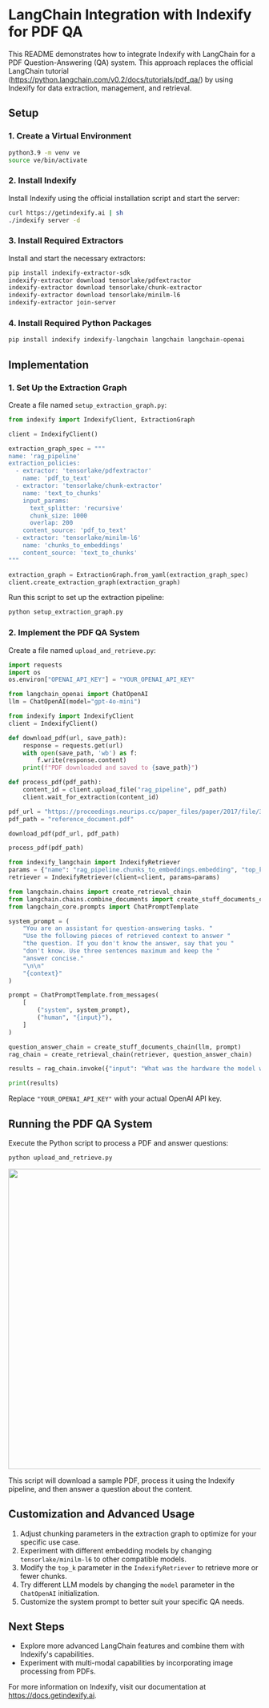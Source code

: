 # LangChain Integration with Indexify for PDF QA

This README demonstrates how to integrate Indexify with LangChain for a PDF Question-Answering (QA) system. This approach replaces the official LangChain tutorial (https://python.langchain.com/v0.2/docs/tutorials/pdf_qa/) by using Indexify for data extraction, management, and retrieval.

## Setup

### 1. Create a Virtual Environment

```bash
python3.9 -m venv ve
source ve/bin/activate
```

### 2. Install Indexify

Install Indexify using the official installation script and start the server:

```bash
curl https://getindexify.ai | sh
./indexify server -d
```

### 3. Install Required Extractors

Install and start the necessary extractors:

```bash
pip install indexify-extractor-sdk
indexify-extractor download tensorlake/pdfextractor
indexify-extractor download tensorlake/chunk-extractor
indexify-extractor download tensorlake/minilm-l6
indexify-extractor join-server
```

### 4. Install Required Python Packages

```bash
pip install indexify indexify-langchain langchain langchain-openai
```

## Implementation

### 1. Set Up the Extraction Graph

Create a file named `setup_extraction_graph.py`:

```python
from indexify import IndexifyClient, ExtractionGraph

client = IndexifyClient()

extraction_graph_spec = """
name: 'rag_pipeline'
extraction_policies:
  - extractor: 'tensorlake/pdfextractor'
    name: 'pdf_to_text'
  - extractor: 'tensorlake/chunk-extractor'
    name: 'text_to_chunks'
    input_params:
      text_splitter: 'recursive'
      chunk_size: 1000
      overlap: 200
    content_source: 'pdf_to_text'
  - extractor: 'tensorlake/minilm-l6'
    name: 'chunks_to_embeddings'
    content_source: 'text_to_chunks'
"""

extraction_graph = ExtractionGraph.from_yaml(extraction_graph_spec)
client.create_extraction_graph(extraction_graph)
```

Run this script to set up the extraction pipeline:

```bash
python setup_extraction_graph.py
```

### 2. Implement the PDF QA System

Create a file named `upload_and_retrieve.py`:

```python
import requests
import os
os.environ["OPENAI_API_KEY"] = "YOUR_OPENAI_API_KEY"

from langchain_openai import ChatOpenAI
llm = ChatOpenAI(model="gpt-4o-mini")

from indexify import IndexifyClient
client = IndexifyClient()

def download_pdf(url, save_path):
    response = requests.get(url)
    with open(save_path, 'wb') as f:
        f.write(response.content)
    print(f"PDF downloaded and saved to {save_path}")

def process_pdf(pdf_path):
    content_id = client.upload_file("rag_pipeline", pdf_path)
    client.wait_for_extraction(content_id)

pdf_url = "https://proceedings.neurips.cc/paper_files/paper/2017/file/3f5ee243547dee91fbd053c1c4a845aa-Paper.pdf"
pdf_path = "reference_document.pdf"

download_pdf(pdf_url, pdf_path)

process_pdf(pdf_path)

from indexify_langchain import IndexifyRetriever
params = {"name": "rag_pipeline.chunks_to_embeddings.embedding", "top_k": 3}
retriever = IndexifyRetriever(client=client, params=params)

from langchain.chains import create_retrieval_chain
from langchain.chains.combine_documents import create_stuff_documents_chain
from langchain_core.prompts import ChatPromptTemplate

system_prompt = (
    "You are an assistant for question-answering tasks. "
    "Use the following pieces of retrieved context to answer "
    "the question. If you don't know the answer, say that you "
    "don't know. Use three sentences maximum and keep the "
    "answer concise."
    "\n\n"
    "{context}"
)

prompt = ChatPromptTemplate.from_messages(
    [
        ("system", system_prompt),
        ("human", "{input}"),
    ]
)

question_answer_chain = create_stuff_documents_chain(llm, prompt)
rag_chain = create_retrieval_chain(retriever, question_answer_chain)

results = rag_chain.invoke({"input": "What was the hardware the model was trained on and how long it was trained?"})

print(results)
```

Replace `"YOUR_OPENAI_API_KEY"` with your actual OpenAI API key.

## Running the PDF QA System

Execute the Python script to process a PDF and answer questions:

```bash
python upload_and_retrieve.py
```
<img src="https://docs.getindexify.ai/example_code/pdf/langchain/carbon.png" width="600"/>

This script will download a sample PDF, process it using the Indexify pipeline, and then answer a question about the content.

## Customization and Advanced Usage

1. Adjust chunking parameters in the extraction graph to optimize for your specific use case.
2. Experiment with different embedding models by changing `tensorlake/minilm-l6` to other compatible models.
3. Modify the `top_k` parameter in the `IndexifyRetriever` to retrieve more or fewer chunks.
4. Try different LLM models by changing the `model` parameter in the `ChatOpenAI` initialization.
5. Customize the system prompt to better suit your specific QA needs.

## Next Steps

- Explore more advanced LangChain features and combine them with Indexify's capabilities.
- Experiment with multi-modal capabilities by incorporating image processing from PDFs.

For more information on Indexify, visit our documentation at https://docs.getindexify.ai.